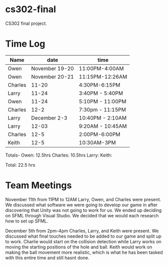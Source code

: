 # cs302-final
CS302 final project.

# Time Log
|Name|date|time|
|----|----|----|
|Owen|November 19-20|11:00PM-4:00AM|
|Owen|November 20-21|11:15PM-12:26AM|
|Charles| 11-20 | 4:30PM-6:15PM|
|Larry| 11-24 | 3:40PM - 5:40PM|
|Owen| 11-24 | 5:10PM - 11:00PM|
|Charles| 12-2 |7:30pm - 11:15PM|
|Larry| December 2-3 | 10:40PM - 2:10AM|
|Larry| 12-03 | 9:20AM - 10:45AM|
|Charles| 12-5 | 2:00PM-6:00PM |
|Keith | 12-5 | 10:30AM-3PM |


Totals-
Owen: 12.5hrs
Charles: 10.5hrs
Larry:
Keith:

Total: 22.5 hrs

# Team Meetings
November 11th from 11PM to 12AM
Larry, Owen, and Charles were present.
We discussed what software we were going to develop our game in after discovering that Unity was not going to work for us. We ended up deciding on SFML through Visual Studio.
We decided that we would each research how to set up SFML.

December 5th from 2pm-4pm
Charles, Larry, and Keith were present.
We discussed what final touches needed to be added to our game and split up to work.
Charlie would start on the collision detection while Larry works on moving the starting positions of the hole and ball. Keith would work on making the ball movement more realistic, which is what he has been tasked with this entire time and still hasnt done. 
